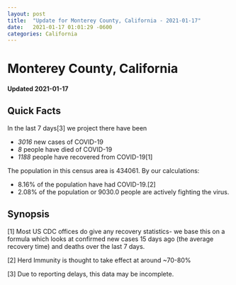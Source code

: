 ```yaml
---
layout: post
title:  "Update for Monterey County, California - 2021-01-17"
date:   2021-01-17 01:01:29 -0600
categories: California
---
```


# Monterey County, California
#### Updated 2021-01-17

## Quick Facts

In the last 7 days[3] we project there have been
- *3016* new cases of COVID-19
- *8* people have died of COVID-19
- *1188* people have recovered from COVID-19[1]

The population in this census area is 434061. By our calculations:
- 8.16% of the population have had COVID-19.[2]
- 2.08% of the population or 9030.0 people are actively fighting the virus.

## Synopsis




[1] Most US CDC offices do give any recovery statistics- we base this on a formula which looks at confirmed new cases
15 days ago (the average recovery time) and deaths over the last 7 days.

[2] Herd Immunity is thought to take effect at around ~70-80%

[3] Due to reporting delays, this data may be incomplete.
 
    